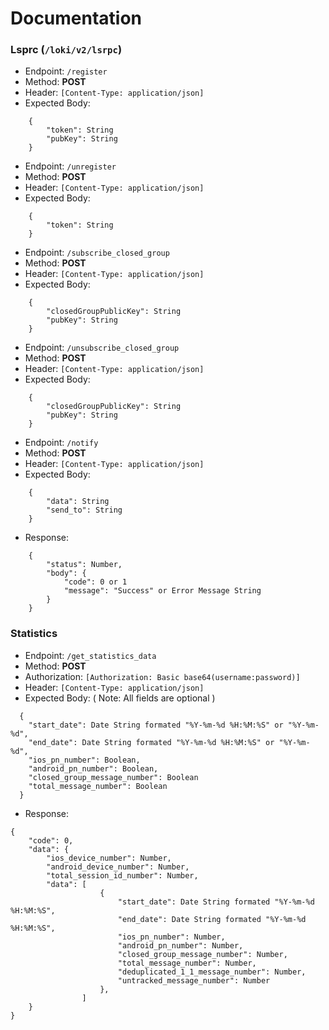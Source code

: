 # Documentation

### Lsprc (`/loki/v2/lsrpc`)
- Endpoint: `/register`
- Method: **POST**
- Header: `[Content-Type: application/json]`
- Expected Body:
```
    {
        "token": String
        "pubKey": String
    }
```

- Endpoint: `/unregister`
- Method: **POST**
- Header: `[Content-Type: application/json]`
- Expected Body:
```
    {
        "token": String
    }
```

- Endpoint: `/subscribe_closed_group`
- Method: **POST**
- Header: `[Content-Type: application/json]`
- Expected Body:
```
    {
        "closedGroupPublicKey": String
        "pubKey": String
    }
```

- Endpoint: `/unsubscribe_closed_group`
- Method: **POST**
- Header: `[Content-Type: application/json]`
- Expected Body:
```
    {
        "closedGroupPublicKey": String
        "pubKey": String
    }
```

- Endpoint: `/notify`
- Method: **POST**
- Header: `[Content-Type: application/json]`
- Expected Body:
```
    {
        "data": String
        "send_to": String
    }
```

- Response:
```
    {
        "status": Number,
        "body": {
            "code": 0 or 1
            "message": "Success" or Error Message String
        }
    }
```

### Statistics
- Endpoint:  `/get_statistics_data`
- Method: **POST**
- Authorization: `[Authorization: Basic base64(username:password)]`
- Header: `[Content-Type: application/json]`
- Expected Body: ( Note: All fields are optional )
```
  { 
    "start_date": Date String formated "%Y-%m-%d %H:%M:%S" or "%Y-%m-%d",
    "end_date": Date String formated "%Y-%m-%d %H:%M:%S" or "%Y-%m-%d",
    "ios_pn_number": Boolean,
    "android_pn_number": Boolean,
    "closed_group_message_number": Boolean
    "total_message_number": Boolean
  }
  ```
- Response:
```
{
    "code": 0,
    "data": {
        "ios_device_number": Number,
        "android_device_number": Number,
        "total_session_id_number": Number,
        "data": [
                    {
                        "start_date": Date String formated "%Y-%m-%d %H:%M:%S",
                        "end_date": Date String formated "%Y-%m-%d %H:%M:%S",
                        "ios_pn_number": Number,
                        "android_pn_number": Number,
                        "closed_group_message_number": Number,
                        "total_message_number": Number,
                        "deduplicated_1_1_message_number": Number,
                        "untracked_message_number": Number
                    },
                ]
    }
}
```
